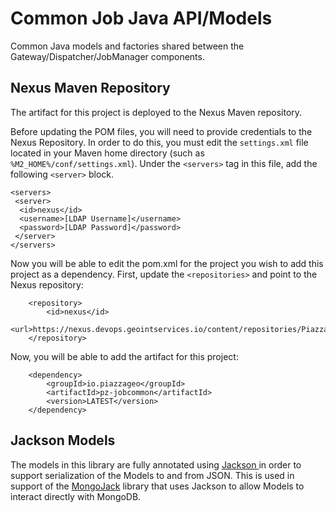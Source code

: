 # Common Job Java API/Models

Common Java models and factories shared between the Gateway/Dispatcher/JobManager components. 

## Nexus Maven Repository

The artifact for this project is deployed to the Nexus Maven repository. 

Before updating the POM files, you will need to provide credentials to the Nexus Repository. In order to do this, you must edit the `settings.xml` file located in your Maven home directory (such as `%M2_HOME%/conf/settings.xml`). Under the `<servers>` tag in this file, add the following `<server>` block.

```
<servers>
 <server>
  <id>nexus</id>
  <username>[LDAP Username]</username>
  <password>[LDAP Password]</password>
 </server>
</servers>
```

Now you will be able to edit the pom.xml for the project you wish to add this project as a dependency. First, update the `<repositories>` and point to the Nexus repository:

```
	<repository>
		<id>nexus</id>
		<url>https://nexus.devops.geointservices.io/content/repositories/Piazza/</url>
	</repository>
```

Now, you will be able to add the artifact for this project:

```
	<dependency>
		<groupId>io.piazzageo</groupId>
		<artifactId>pz-jobcommon</artifactId>
		<version>LATEST</version>
	</dependency>
```

## Jackson Models

The models in this library are fully annotated using [Jackson ](https://github.com/FasterXML/jackson) in order to support serialization of the Models to and from JSON. This is used in support of the [MongoJack](https://github.com/mongojack/mongojack) library that uses Jackson to allow Models to interact directly with MongoDB.
